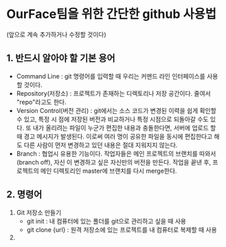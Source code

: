 # OurFace팀을 위한 간단한 github 사용법
(앞으로 계속 추가하거나 수정할 것이다)

## 1. 반드시 알아야 할 기본 용어

* Command Line : git 명령어를 입력할 때 우리는 커맨드 라인 인터페이스를 사용할 것이다.
* Repository(저장소) : 프로젝트가 존재하는 디렉토리나 저장 공간이다. 줄여서 "repo"라고도 한다.
* Version Control(버전 관리) : git에서는 소스 코드가 변경된 이력을 쉽게 확인할 수 있고, 특정 시          점에 저장된 버전과 비교하거나 특정 시점으로 되돌아갈 수도 있다. 
또 내가 올리려는 파일이 누군가 편집한 내용과 충돌한다면, 서버에 업로드 할 때 경고 메시지가 발생된다. 이로써 여러 명이 공유한 파일을 동시에 편집한다고 해도 다른 사람이 먼저 변경하고 있던 내용은 절대 지워지지 않는다.
* Branch : 협업시 유용한 기능이다. 작업자들은 메인 프로젝트의 브랜치를 따와서(branch off), 자신         이 변경하고 싶은 자신만의 버전을 만든다. 작업을 끝낸 후, 프로젝트의 메인 디렉토리인 master에 브랜치를 다시 merge한다.

## 2. 명령어

1. Git 저장소 만들기    
    * git init : 내 컴퓨터에 있는 폴더를 git으로 관리하고 싶을 때 사용
    * git clone {url} : 원격 저장소에 있는 프로젝트를 내 컴퓨터로 복제할 때 사용
2. 
